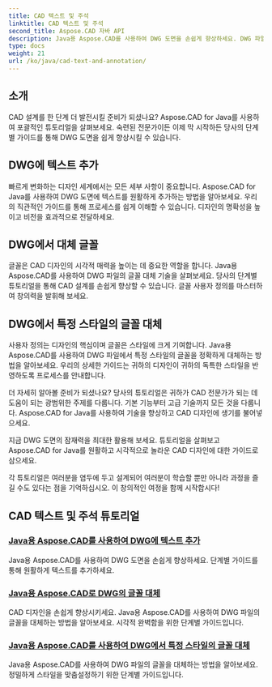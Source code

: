 ```yaml
---
title: CAD 텍스트 및 주석
linktitle: CAD 텍스트 및 주석
second_title: Aspose.CAD 자바 API
description: Java용 Aspose.CAD를 사용하여 DWG 도면을 손쉽게 향상하세요. DWG 파일에 글꼴을 추가하고 대체하는 방법을 마스터하세요. 시각적 완벽함을 위한 단계별 가이드입니다.
type: docs
weight: 21
url: /ko/java/cad-text-and-annotation/
---
```


## 소개 

CAD 설계를 한 단계 더 발전시킬 준비가 되셨나요? Aspose.CAD for Java를 사용하여 포괄적인 튜토리얼을 살펴보세요. 숙련된 전문가이든 이제 막 시작하든 당사의 단계별 가이드를 통해 DWG 도면을 쉽게 향상시킬 수 있습니다.

## DWG에 텍스트 추가

빠르게 변화하는 디자인 세계에서는 모든 세부 사항이 중요합니다. Aspose.CAD for Java를 사용하여 DWG 도면에 텍스트를 원활하게 추가하는 방법을 알아보세요. 우리의 직관적인 가이드를 통해 프로세스를 쉽게 이해할 수 있습니다. 디자인의 명확성을 높이고 비전을 효과적으로 전달하세요.

## DWG에서 대체 글꼴

글꼴은 CAD 디자인의 시각적 매력을 높이는 데 중요한 역할을 합니다. Java용 Aspose.CAD를 사용하여 DWG 파일의 글꼴 대체 기술을 살펴보세요. 당사의 단계별 튜토리얼을 통해 CAD 설계를 손쉽게 향상할 수 있습니다. 글꼴 사용자 정의를 마스터하여 창의력을 발휘해 보세요.

## DWG에서 특정 스타일의 글꼴 대체

사용자 정의는 디자인의 핵심이며 글꼴은 스타일에 크게 기여합니다. Java용 Aspose.CAD를 사용하여 DWG 파일에서 특정 스타일의 글꼴을 정확하게 대체하는 방법을 알아보세요. 우리의 상세한 가이드는 귀하의 디자인이 귀하의 독특한 스타일을 반영하도록 프로세스를 안내합니다.

더 자세히 알아볼 준비가 되셨나요? 당사의 튜토리얼은 귀하가 CAD 전문가가 되는 데 도움이 되는 광범위한 주제를 다룹니다. 기본 기능부터 고급 기술까지 모든 것을 다룹니다. Aspose.CAD for Java를 사용하여 기술을 향상하고 CAD 디자인에 생기를 불어넣으세요.

지금 DWG 도면의 잠재력을 최대한 활용해 보세요. 튜토리얼을 살펴보고 Aspose.CAD for Java를 원활하고 시각적으로 놀라운 CAD 디자인에 대한 가이드로 삼으세요.

각 튜토리얼은 여러분을 염두에 두고 설계되어 여러분이 학습할 뿐만 아니라 과정을 즐길 수도 있다는 점을 기억하십시오. 이 창의적인 여정을 함께 시작합시다!
## CAD 텍스트 및 주석 튜토리얼
### [Java용 Aspose.CAD를 사용하여 DWG에 텍스트 추가](./add-text-in-dwg/)
Java용 Aspose.CAD를 사용하여 DWG 도면을 손쉽게 향상하세요. 단계별 가이드를 통해 원활하게 텍스트를 추가하세요.
### [Java용 Aspose.CAD로 DWG의 글꼴 대체](./substitute-font-in-dwg/)
CAD 디자인을 손쉽게 향상시키세요. Java용 Aspose.CAD를 사용하여 DWG 파일의 글꼴을 대체하는 방법을 알아보세요. 시각적 완벽함을 위한 단계별 가이드입니다.
### [Java용 Aspose.CAD를 사용하여 DWG에서 특정 스타일의 글꼴 대체](./substitute-font-of-particular-style-in-dwg/)
Java용 Aspose.CAD를 사용하여 DWG 파일의 글꼴을 대체하는 방법을 알아보세요. 정밀하게 스타일을 맞춤설정하기 위한 단계별 가이드입니다.